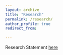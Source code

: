 ```yaml
---
layout: archive
title: "Research"
permalink: /research/
author_profile: true
redirect_from:
  
---
```


Research Statement <a href="/files/ResearchStatement.pdf" target="_blank">here</a>

